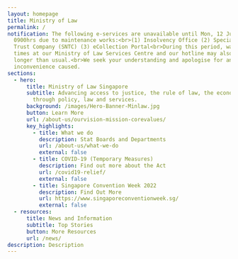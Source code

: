 ```yaml
---
layout: homepage
title: Ministry of Law
permalink: /
notification: The following e-services are unavailable until Mon, 12 Jun 2023
  0900hrs due to maintenance works:<br>(1) Insolvency Office (2) Special Needs
  Trust Company (SNTC) (3) eCollection Portal<br>During this period, waiting
  times at our Ministry of Law Services Centre and our hotline may also be
  longer than usual.<br>We seek your understanding and apologise for any
  inconvenience caused.
sections:
  - hero:
      title: Ministry of Law Singapore
      subtitle: Advancing access to justice, the rule of law, the economy and society
        through policy, law and services.
      background: /images/Hero-Banner-Minlaw.jpg
      button: Learn More
      url: /about-us/ourvision-mission-corevalues/
      key_highlights:
        - title: What we do
          description: Stat Boards and Departments
          url: /about-us/what-we-do
          external: false
        - title: COVID-19 (Temporary Measures)
          description: Find out more about the Act
          url: /covid19-relief/
          external: false
        - title: Singapore Convention Week 2022
          description: Find Out More
          url: https://www.singaporeconventionweek.sg/
          external: false
  - resources:
      title: News and Information
      subtitle: Top Stories
      button: More Resources
      url: /news/
description: Description
---
```

